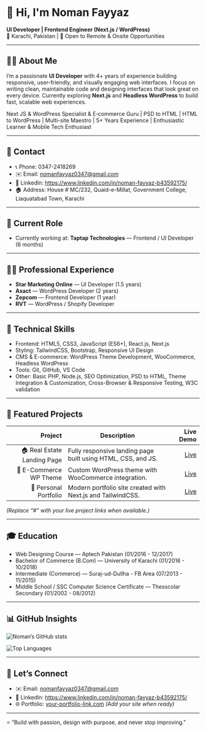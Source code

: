 # 👋 Hi, I'm Noman Fayyaz

**UI Developer | Frontend Engineer (Next.js / WordPress)**  
📍 Karachi, Pakistan | 💼 Open to Remote & Onsite Opportunities

---

## 🧑‍💻 About Me

I’m a passionate **UI Developer** with 4+ years of experience building responsive, user-friendly, and visually engaging web interfaces. I focus on writing clean, maintainable code and designing interfaces that look great on every device. Currently exploring **Next.js** and **Headless WordPress** to build fast, scalable web experiences.

Next JS & WordPress Specialist & E‑commerce Guru | PSD to HTML | HTML to WordPress | Multi-site Maestro | 5+ Years Experience | Enthusiastic Learner & Mobile Tech Enthusiast

---

## 🧾 Contact

- 📞 Phone: 0347-2418269  
- ✉️ Email: nomanfayyaz0347@gmail.com  
- 🔗 LinkedIn: https://www.linkedin.com/in/noman-fayyaz-b43592175/  
- 🏠 Address: House # MC/232, Quaid-e-Millat, Government College, Liaquatabad Town, Karachi

---

## 💼 Current Role

- Currently working at: **Taptap Technologies** — Frontend / UI Developer (6 months)

---

## 🧑‍💼 Professional Experience

- **Star Marketing Online** — UI Developer (1.5 years)  
- **Axact** — WordPress Developer (2 years)  
- **Zepcom** — Frontend Developer (1 year)  
- **RVT** — WordPress / Shopify Developer

---

## 🧠 Technical Skills

- Frontend: HTML5, CSS3, JavaScript (ES6+), React.js, Next.js  
- Styling: TailwindCSS, Bootstrap, Responsive UI Design  
- CMS & E-commerce: WordPress Theme Development, WooCommerce, Headless WordPress  
- Tools: Git, GitHub, VS Code  
- Other: Basic PHP, Node.js, SEO Optimization, PSD to HTML, Theme Integration & Customization, Cross-Browser & Responsive Testing, W3C validation

---

## 🚀 Featured Projects

| Project | Description | Live Demo |
|--------:|-------------|----------:|
| 🏠 Real Estate Landing Page | Fully responsive landing page built using HTML, CSS, and JS. | [Live](#) |
| 🛒 E-Commerce WP Theme | Custom WordPress theme with WooCommerce integration. | [Live](#) |
| 💼 Personal Portfolio | Modern portfolio site created with Next.js and TailwindCSS. | [Live](#) |

*(Replace “#” with your live project links when available.)*

---

## 🎓 Education

- Web Designing Course — Aptech Pakistan (01/2016 - 12/2017)  
- Bachelor of Commerce (B.Com) — University of Karachi (01/2016 - 10/2018)  
- Intermediate (Commerce) — Suraj-ud-Dullha - FB Area (07/2013 - 11/2015)  
- Middle School / SSC Computer Science Certificate — Thesscolar Secondary (01/2002 - 08/2012)

---

## 📊 GitHub Insights

![Noman’s GitHub stats](https://github-readme-stats.vercel.app/api?username=nomanfayyaz0347&show_icons=true&theme=default)

![Top Languages](https://github-readme-stats.vercel.app/api/top-langs/?username=nomanfayyaz0347&layout=compact)

---

## 💬 Let’s Connect

- ✉️ Email: [nomanfayyaz0347@gmail.com](mailto:nomanfayyaz0347@gmail.com)  
- 🔗 LinkedIn: https://www.linkedin.com/in/noman-fayyaz-b43592175/  
- 🌐 Portfolio: [your-portfolio-link.com](#) *(Add your site when ready)*

---

⭐ “Build with passion, design with purpose, and never stop improving.”
